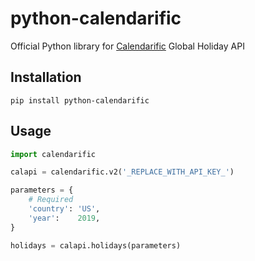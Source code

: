 # python-calendarific
Official Python library for [Calendarific](https://calendarific.com) Global Holiday API

## Installation

```shell
pip install python-calendarific
```

## Usage

```python
import calendarific

calapi = calendarific.v2('_REPLACE_WITH_API_KEY_')

parameters = {
	# Required
	'country': 'US',
	'year':    2019,
}

holidays = calapi.holidays(parameters)
```
